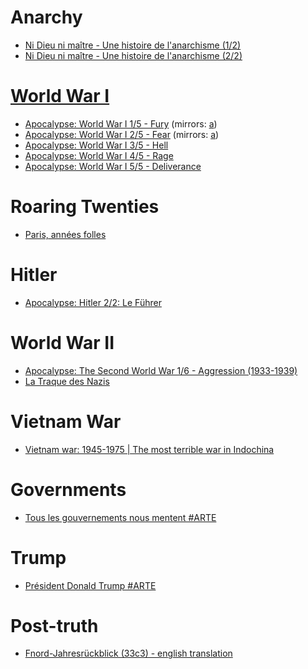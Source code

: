 # Anarchy

  - [Ni Dieu ni maître - Une histoire de l'anarchisme (1/2)](http://sites.arte.tv/anarchisme/fr/ni-dieu-ni-maitre-une-histoire-de-lanarchisme-12-anarchie)
  - [Ni Dieu ni maître - Une histoire de l'anarchisme (2/2)](http://sites.arte.tv/anarchisme/fr/ni-dieu-ni-maitre-une-histoire-de-lanarchisme-22-anarchie)

# [World War I](https://www.youtube.com/channel/UCC8VwmyS9IOd_4dq9tNZXZA)

  - [Apocalypse: World War I 1/5 - Fury](https://www.youtube.com/watch?v=WYFI7D_GhQM) (mirrors: [a](https://www.youtube.com/watch?v=xO8uhme0o3Y))
  - [Apocalypse: World War I 2/5 - Fear](https://www.youtube.com/watch?v=MtiUwiKeAxE) (mirrors: [a](https://www.youtube.com/watch?v=Fmf4Jrr6Il8))
  - [Apocalypse: World War I 3/5 - Hell](https://www.youtube.com/watch?v=QoBH-0CMUTI)
  - [Apocalypse: World War I 4/5 - Rage](https://www.youtube.com/watch?v=vAtOFE6Kd_M)
  - [Apocalypse: World War I 5/5 - Deliverance](https://www.youtube.com/watch?v=L9bpwzSRoVM)
  
# Roaring Twenties

  - [Paris, années folles](https://www.youtube.com/watch?v=oH-0uuywE-g)

# Hitler

  - [Apocalypse: Hitler 2/2: Le Führer](https://www.youtube.com/watch?v=KDbu6dqT0T4)

# World War II

  - [Apocalypse: The Second World War 1/6 - Aggression (1933-1939)](https://www.youtube.com/watch?v=6t6IKwHpdIQ)
  - [La Traque des Nazis](https://www.youtube.com/watch?v=3azKQoTzgJ8)

# Vietnam War

  - [Vietnam war: 1945-1975 | The most terrible war in Indochina](https://www.youtube.com/watch?v=BpG2FqVz4bA)

# Governments

  - [Tous les gouvernements nous mentent #ARTE](https://www.youtube.com/watch?v=zEGJRKCSfoY)

# Trump
  - [Président Donald Trump #ARTE](https://www.youtube.com/watch?v=wthhLtzHQAI)
  
# Post-truth
  - [Fnord-Jahresrückblick (33c3) - english translation](https://www.youtube.com/watch?v=fffr7iSnpA4)
